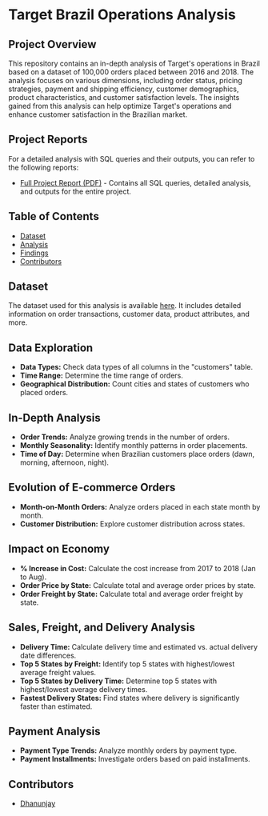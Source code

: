 # Target Brazil Operations Analysis

## Project Overview

This repository contains an in-depth analysis of Target's operations in Brazil based on a dataset of 100,000 orders placed between 2016 and 2018. The analysis focuses on various dimensions, including order status, pricing strategies, payment and shipping efficiency, customer demographics, product characteristics, and customer satisfaction levels. The insights gained from this analysis can help optimize Target's operations and enhance customer satisfaction in the Brazilian market.

## Project Reports

For a detailed analysis with SQL queries and their outputs, you can refer to the following reports:

- [Full Project Report (PDF)]([documentation/full_project_report.pdf](https://onedrive.live.com/?authkey=%21ADUjzHcSu%5Fs33kc&id=20E1D6B7BEF796F7%21148&cid=20E1D6B7BEF796F7&parId=root&parQt=sharedby&o=OneUp)) - Contains all SQL queries, detailed analysis, and outputs for the entire project.


## Table of Contents

- [Dataset](#dataset)
- [Analysis](#analysis)
- [Findings](#findings)
- [Contributors](#contributors)

## Dataset

The dataset used for this analysis is available [here](https://drive.google.com/drive/folders/1TGEc66YKbD443nslRi1bWgVd238gJCnb). It includes detailed information on order transactions, customer data, product attributes, and more.

## Data Exploration

- **Data Types:** Check data types of all columns in the "customers" table.
- **Time Range:** Determine the time range of orders.
- **Geographical Distribution:** Count cities and states of customers who placed orders.

## In-Depth Analysis

- **Order Trends:** Analyze growing trends in the number of orders.
- **Monthly Seasonality:** Identify monthly patterns in order placements.
- **Time of Day:** Determine when Brazilian customers place orders (dawn, morning, afternoon, night).

## Evolution of E-commerce Orders

- **Month-on-Month Orders:** Analyze orders placed in each state month by month.
- **Customer Distribution:** Explore customer distribution across states.

## Impact on Economy

- **% Increase in Cost:** Calculate the cost increase from 2017 to 2018 (Jan to Aug).
- **Order Price by State:** Calculate total and average order prices by state.
- **Order Freight by State:** Calculate total and average order freight by state.

## Sales, Freight, and Delivery Analysis

- **Delivery Time:** Calculate delivery time and estimated vs. actual delivery date differences.
- **Top 5 States by Freight:** Identify top 5 states with highest/lowest average freight values.
- **Top 5 States by Delivery Time:** Determine top 5 states with highest/lowest average delivery times.
- **Fastest Delivery States:** Find states where delivery is significantly faster than estimated.

## Payment Analysis

- **Payment Type Trends:** Analyze monthly orders by payment type.
- **Payment Installments:** Investigate orders based on paid installments.


## Contributors

- [Dhanunjay]([insert_your_github_profile_link_here](https://github.com/Dhanunjayaluri/)https://github.com/Dhanunjayaluri/)
